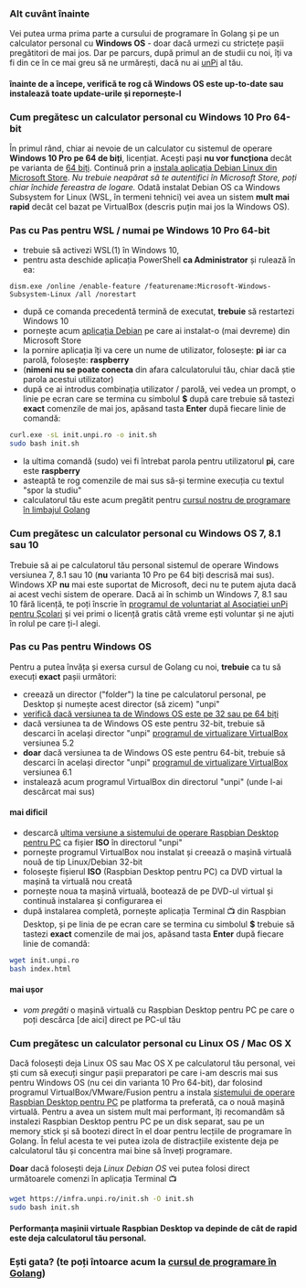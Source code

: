 ### Alt cuvânt înainte

Vei putea urma prima parte a cursului de programare în Golang și pe un calculator personal cu **Windows OS** - doar dacă urmezi cu strictețe pașii pregătitori de mai jos. Dar pe parcurs, după primul an de studii cu noi, îți va fi din ce în ce mai greu să ne urmărești, dacă nu ai [unPi](https://start.unpi.ro/spec/) al tău.

#### înainte de a începe, verifică te rog că Windows OS este **up-to-date** sau instalează **toate** update-urile și repornește-l

### Cum pregătesc un calculator personal cu Windows 10 Pro 64-bit

În primul rând, chiar ai nevoie de un calculator cu sistemul de operare **Windows 10 Pro pe 64 de biți**, licențiat. Acești pași **nu vor funcționa** decât pe varianta de [64 biți](https://support.microsoft.com/en-us/help/15056/windows-32-64-bit-faq). Continuă prin a [instala aplicația Debian Linux din Microsoft Store](https://www.microsoft.com/en-us/p/debian/9msvkqc78pk6). _Nu trebuie neapărat sâ te autentifici în Microsoft Store, poți chiar închide fereastra de logare._ Odată instalat Debian OS ca Windows Subsystem for Linux (WSL, în termeni tehnici) vei avea un sistem **mult mai rapid** decât cel bazat pe VirtualBox (descris puțin mai jos la Windows OS).

### Pas cu Pas pentru WSL / numai pe Windows 10 Pro 64-bit

- trebuie să activezi WSL(1) în Windows 10,
- pentru asta deschide aplicația PowerShell **ca Administrator** și rulează în ea:

```
dism.exe /online /enable-feature /featurename:Microsoft-Windows-Subsystem-Linux /all /norestart
```

- după ce comanda precedentă termină de executat, **trebuie** să restartezi Windows 10
- pornește acum [aplicația Debian](https://www.microsoft.com/en-us/p/debian/9msvkqc78pk6) pe care ai instalat-o (mai devreme) din Microsoft Store 
- la pornire aplicația îți va cere un nume de utilizator, folosește: **pi** iar ca parolă, folosește: **raspberry**
- (**nimeni nu se poate conecta** din afara calculatorului tău, chiar dacă știe parola acestui utilizator)
- după ce ai introdus combinația utilizator / parolă, vei vedea un prompt, o linie pe ecran care se termina cu simbolul **$** după care trebuie să tastezi **exact** comenzile de mai jos, apăsand tasta **Enter** după fiecare linie de comandă:

```bash
curl.exe -sL init.unpi.ro -o init.sh
sudo bash init.sh
```

- la ultima comandă (sudo) vei fi întrebat parola pentru utilizatorul **pi**, care este **raspberry**
- asteaptă te rog comenzile de mai sus să-și termine execuția cu textul "spor la studiu" 
- calculatorul tău este acum pregătit pentru [cursul nostru de programare în limbajul Golang](https://go.unpi.ro/)

### Cum pregătesc un calculator personal cu Windows OS 7, 8.1 sau 10

Trebuie să ai pe calculatorul tău personal sistemul de operare Windows versiunea 7, 8.1 sau 10 (**nu** varianta 10 Pro pe 64 biți descrisă mai sus). Windows XP **nu** mai este suportat de Microsoft, deci nu te putem ajuta dacă ai acest vechi sistem de operare. Dacă ai în schimb un Windows 7, 8.1 sau 10 fără licență, te poți înscrie în [programul de voluntariat al Asociației unPi pentru Școlari](https://start.unpi.ro/ong/voluntar/) și vei primi o licență gratis câtă vreme ești voluntar și ne ajuti în rolul pe care ți-l alegi.

### Pas cu Pas pentru Windows OS

Pentru a putea învăța și exersa cursul de Golang cu noi, **trebuie** ca tu să execuți **exact** pașii următori:

- creează un director ("folder") la tine pe calculatorul personal, pe Desktop și numește acest director (să zicem) "unpi"
- [verifică dacă versiunea ta de Windows OS este pe 32 sau pe 64 biți](https://support.microsoft.com/en-us/help/15056/windows-32-64-bit-faq)
- dacă versiunea ta de Windows OS este pentru 32-bit, trebuie să descarci în același director "unpi" [programul de virtualizare VirtualBox](https://download.virtualbox.org/virtualbox/5.2.42/VirtualBox-5.2.42-137960-Win.exe) versiunea 5.2
- **doar** dacă versiunea ta de Windows OS este pentru 64-bit, trebuie să descarci în același director "unpi" [programul de virtualizare VirtualBox](https://download.virtualbox.org/virtualbox/6.1.10/VirtualBox-6.1.10-138449-Win.exe) versiunea 6.1
- instalează acum programul VirtualBox din directorul "unpi" (unde l-ai descărcat mai sus)

#### mai dificil
- descarcă [ultima versiune a sistemului de operare Raspbian Desktop pentru PC](https://www.raspberrypi.org/downloads/raspberry-pi-desktop/) ca fișier **ISO** în directorul "unpi"
- pornește programul VirtualBox nou instalat și creează o mașină virtuală nouă de tip Linux/Debian 32-bit
- folosește fișierul **ISO** (Raspbian Desktop pentru PC) ca DVD virtual la mașină ta virtuală nou creată
- pornește noua ta mașină virtuală, bootează de pe DVD-ul virtual și continuă instalarea și configurarea ei
- după instalarea completă, pornește aplicația Terminal 📺 din Raspbian Desktop, și pe linia de pe ecran care se termina cu simbolul **$** trebuie să tastezi **exact** comenzile de mai jos, apăsand tasta **Enter** după fiecare linie de comandă:

```bash
wget init.unpi.ro
bash index.html
```

#### mai ușor
- _vom pregăti_ o mașină virtuală cu Raspbian Desktop pentru PC pe care o poți descărca [de aici] direct pe PC-ul tău

### Cum pregătesc un calculator personal cu Linux OS / Mac OS X

Dacă folosești deja Linux OS sau Mac OS X pe calculatorul tău personal, vei ști cum să execuți singur pașii preparatori pe care i-am descris mai sus pentru Windows OS (nu cei din varianta 10 Pro 64-bit), dar folosind programul VirtualBox/VMware/Fusion pentru a instala [sistemului de operare Raspbian Desktop pentru PC](https://www.raspberrypi.org/downloads/raspberry-pi-desktop/) pe platforma ta preferată, ca o nouă mașină virtuală. Pentru a avea un sistem mult mai performant, îți recomandăm să instalezi Raspbian Desktop pentru PC pe un disk separat, sau pe un memory stick și să bootezi direct în el doar pentru lecțiile de programare în Golang. În felul acesta te vei putea izola de distracțiile existente deja pe calculatorul tău și concentra mai bine să înveți programare.

**Doar** dacă folosești deja _Linux Debian OS_ vei putea folosi direct următoarele comenzi în aplicația Terminal 📺

```bash
wget https://infra.unpi.ro/init.sh -O init.sh
sudo bash init.sh
```

#### Performanța mașinii virtuale Raspbian Desktop va depinde de **cât de rapid** este deja calculatorul tău personal.

### Ești gata? (te poți întoarce acum la [cursul de programare în Golang](https://go.unpi.ro/))
